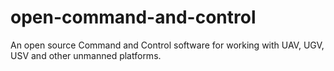 # open-command-and-control
An open source Command and Control software for working with UAV, UGV, USV and other unmanned platforms.
